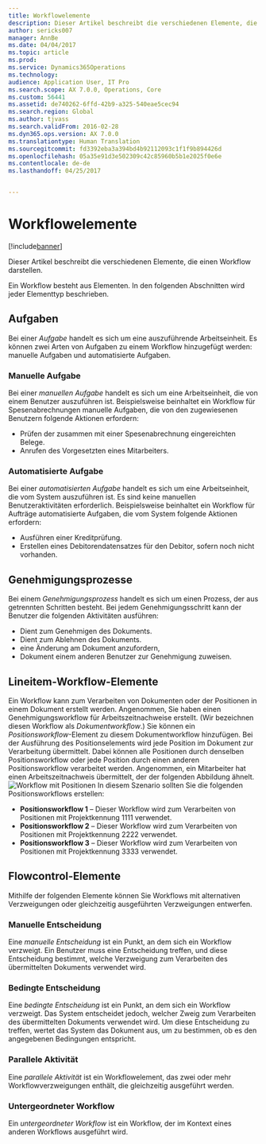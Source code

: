```yaml
---
title: Workflowelemente
description: Dieser Artikel beschreibt die verschiedenen Elemente, die einen Workflow darstellen.
author: sericks007
manager: AnnBe
ms.date: 04/04/2017
ms.topic: article
ms.prod: 
ms.service: Dynamics365Operations
ms.technology: 
audience: Application User, IT Pro
ms.search.scope: AX 7.0.0, Operations, Core
ms.custom: 56441
ms.assetid: de740262-6ffd-42b9-a325-540eae5cec94
ms.search.region: Global
ms.author: tjvass
ms.search.validFrom: 2016-02-28
ms.dyn365.ops.version: AX 7.0.0
ms.translationtype: Human Translation
ms.sourcegitcommit: fd3392eba3a394bd4b92112093c1f1f9b894426d
ms.openlocfilehash: 05a35e91d3e502309c42c85960b5b1e2025f0e6e
ms.contentlocale: de-de
ms.lasthandoff: 04/25/2017


---
```


# <a name="workflow-elements"></a>Workflowelemente

[!include[banner](../includes/banner.md)]


Dieser Artikel beschreibt die verschiedenen Elemente, die einen Workflow darstellen.

Ein Workflow besteht aus Elementen. In den folgenden Abschnitten wird jeder Elementtyp beschrieben.

## <a name="tasks"></a>Aufgaben
Bei einer *Aufgabe* handelt es sich um eine auszuführende Arbeitseinheit. Es können zwei Arten von Aufgaben zu einem Workflow hinzugefügt werden: manuelle Aufgaben und automatisierte Aufgaben.

### <a name="manual-task"></a>Manuelle Aufgabe

Bei einer *manuellen Aufgabe* handelt es sich um eine Arbeitseinheit, die von einem Benutzer auszuführen ist. Beispielsweise beinhaltet ein Workflow für Spesenabrechnungen manuelle Aufgaben, die von den zugewiesenen Benutzern folgende Aktionen erfordern:

-   Prüfen der zusammen mit einer Spesenabrechnung eingereichten Belege.
-   Anrufen des Vorgesetzten eines Mitarbeiters.

### <a name="automated-task"></a>Automatisierte Aufgabe

Bei einer *automatisierten Aufgabe* handelt es sich um eine Arbeitseinheit, die vom System auszuführen ist. Es sind keine manuellen Benutzeraktivitäten erforderlich. Beispielsweise beinhaltet ein Workflow für Aufträge automatisierte Aufgaben, die vom System folgende Aktionen erfordern:

-   Ausführen einer Kreditprüfung.
-   Erstellen eines Debitorendatensatzes für den Debitor, sofern noch nicht vorhanden.

## <a name="approval-processes"></a>Genehmigungsprozesse
Bei einem *Genehmigungsprozess* handelt es sich um einen Prozess, der aus getrennten Schritten besteht. Bei jedem Genehmigungsschritt kann der Benutzer die folgenden Aktivitäten ausführen:

-   Dient zum Genehmigen des Dokuments.
-   Dient zum Ablehnen des Dokuments.
-   eine Änderung am Dokument anzufordern,
-   Dokument einem anderen Benutzer zur Genehmigung zuweisen.

## <a name="lineitem-workflow-elements"></a>Lineitem-Workflow-Elemente
Ein Workflow kann zum Verarbeiten von Dokumenten oder der Positionen in einem Dokument erstellt werden. Angenommen, Sie haben einen Genehmigungsworkflow für Arbeitszeitnachweise erstellt. (Wir bezeichnen diesen Workflow als *Dokumentworkflow*.) Sie können ein *Positionsworkflow*-Element zu diesem Dokumentworkflow hinzufügen. Bei der Ausführung des Positionselements wird jede Position im Dokument zur Verarbeitung übermittelt. Dabei können alle Positionen durch denselben Positionsworkflow oder jede Position durch einen anderen Positionsworkflow verarbeitet werden. Angenommen, ein Mitarbeiter hat einen Arbeitszeitnachweis übermittelt, der der folgenden Abbildung ähnelt. ![Workflow mit Positionen](./media/workflow_lineitemworkflow.gif) In diesem Szenario sollten Sie die folgenden Positionsworkflows erstellen:

-   **Positionsworkflow 1** – Dieser Workflow wird zum Verarbeiten von Positionen mit Projektkennung 1111 verwendet.
-   **Positionsworkflow 2** – Dieser Workflow wird zum Verarbeiten von Positionen mit Projektkennung 2222 verwendet.
-   **Positionsworkflow 3** – Dieser Workflow wird zum Verarbeiten von Positionen mit Projektkennung 3333 verwendet.

## <a name="flowcontrol-elements"></a>Flowcontrol-Elemente
Mithilfe der folgenden Elemente können Sie Workflows mit alternativen Verzweigungen oder gleichzeitig ausgeführten Verzweigungen entwerfen.

### <a name="manual-decision"></a>Manuelle Entscheidung

Eine *manuelle Entscheidung* ist ein Punkt, an dem sich ein Workflow verzweigt. Ein Benutzer muss eine Entscheidung treffen, und diese Entscheidung bestimmt, welche Verzweigung zum Verarbeiten des übermittelten Dokuments verwendet wird.

### <a name="conditional-decision"></a>Bedingte Entscheidung

Eine *bedingte Entscheidung* ist ein Punkt, an dem sich ein Workflow verzweigt. Das System entscheidet jedoch, welcher Zweig zum Verarbeiten des übermittelten Dokuments verwendet wird. Um diese Entscheidung zu treffen, wertet das System das Dokument aus, um zu bestimmen, ob es den angegebenen Bedingungen entspricht.

### <a name="parallel-activity"></a>Parallele Aktivität

Eine *parallele Aktivität* ist ein Workflowelement, das zwei oder mehr Workflowverzweigungen enthält, die gleichzeitig ausgeführt werden.

### <a name="subworkflow"></a>Untergeordneter Workflow

Ein *untergeordneter Workflow* ist ein Workflow, der im Kontext eines anderen Workflows ausgeführt wird.




